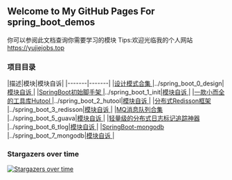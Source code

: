 ## Welcome to My GitHub Pages For spring_boot_demos

你可以参阅此文档查询你需要学习的模块 Tips:欢迎光临我的个人网站 https://yujiejobs.top

### 项目目录

|描述|模块|模块自诉|
|-------|-------|
|[设计模式合集 ](../spring_boot_0_design)|../spring_boot_0_design|[模块自诉 ](../spring_boot_0_design/README.md)|
|[SpringBoot初始脚手架 ](../spring_boot_1_init)|../spring_boot_1_init|[模块自诉 ](../spring_boot_1_init/README.md)|
|[一款小而全的工具库Hutool ](../spring_boot_2_hutool)|../spring_boot_2_hutool|[模块自诉 ](../spring_boot_2_hutool/README.md)|
|[分布式Redisson框架 ](../spring_boot_3_redisson)|../spring_boot_3_redisson|[模块自诉 ](../spring_boot_3_redisson/README.md)|
|[MQ消息队列合集 ](../spring_boot_5_guava)|../spring_boot_5_guava|[模块自诉 ](../spring_boot_5_guava/README.md)|
|[轻量级的分布式日志标记追踪神器 ](../spring_boot_6_tlog)|../spring_boot_6_tlog|[模块自诉 ](../spring_boot_6_tlog/README.md)|
|[SpringBoot-mongodb ](../spring_boot_8_mongodb)|../spring_boot_7_mongodb|[模块自诉 ](../spring_boot_8_mongodb/README.md)|

### Stargazers over time

[![Stargazers over time](https://starchart.cc/yujiejobs/spring_boot_demos.svg)](https://starchart.cc/yujiejobs/spring_boot_demos)
